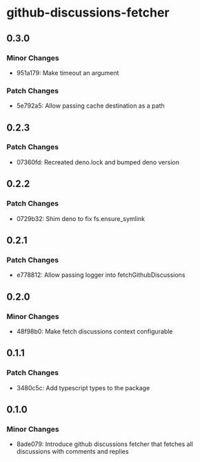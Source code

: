 # github-discussions-fetcher

## 0.3.0

### Minor Changes

- 951a179: Make timeout an argument

### Patch Changes

- 5e792a5: Allow passing cache destination as a path

## 0.2.3

### Patch Changes

- 07360fd: Recreated deno.lock and bumped deno version

## 0.2.2

### Patch Changes

- 0729b32: Shim deno to fix fs.ensure_symlink

## 0.2.1

### Patch Changes

- e778812: Allow passing logger into fetchGithubDiscussions

## 0.2.0

### Minor Changes

- 48f98b0: Make fetch discussions context configurable

## 0.1.1

### Patch Changes

- 3480c5c: Add typescript types to the package

## 0.1.0

### Minor Changes

- 8ade079: Introduce github discussions fetcher that fetches all discussions with comments and replies
